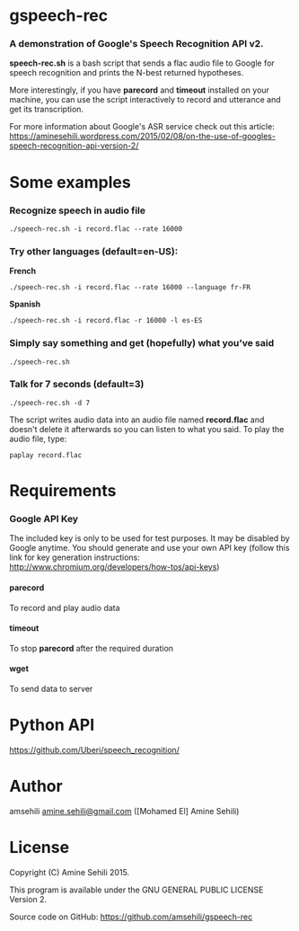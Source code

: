 # gspeech-rec

### A demonstration of Google's Speech Recognition API v2.

**speech-rec.sh** is a bash script that sends a flac audio file to Google for speech recognition and prints the N-best returned hypotheses.

More interestingly, if you have **parecord** and **timeout** installed on your machine, you can use the script interactively to record and utterance and get its transcription.

For more information about Google's ASR service check out this article: https://aminesehili.wordpress.com/2015/02/08/on-the-use-of-googles-speech-recognition-api-version-2/

# Some examples

### Recognize speech in audio file
    ./speech-rec.sh -i record.flac --rate 16000

### Try other languages (default=en-US):
**French**

    ./speech-rec.sh -i record.flac --rate 16000 --language fr-FR

**Spanish**

    ./speech-rec.sh -i record.flac -r 16000 -l es-ES

### Simply say something and get (hopefully) what you've said
    ./speech-rec.sh
   
### Talk for 7 seconds (default=3)
    ./speech-rec.sh -d 7
   
The script writes audio data into an audio file named **record.flac** and doesn't delete it afterwards so you can listen to what you said.
To play the audio file, type:

    paplay record.flac
   
# Requirements
### Google API Key
The included key is only to be used for test purposes. It may be disabled by Google anytime. You should generate and use your own API key (follow this link for key generation instructions: http://www.chromium.org/developers/how-tos/api-keys)

#### parecord
To record and play audio data

#### timeout
To stop **parecord** after the required duration

#### wget
To send data to server


# Python API
https://github.com/Uberi/speech_recognition/

# Author
amsehili <amine.sehili@gmail.com> ([Mohamed El] Amine Sehili)

# License
Copyright (C) Amine Sehili 2015.

This program is available under the GNU GENERAL PUBLIC LICENSE Version 2.

Source code on GitHub: https://github.com/amsehili/gspeech-rec


